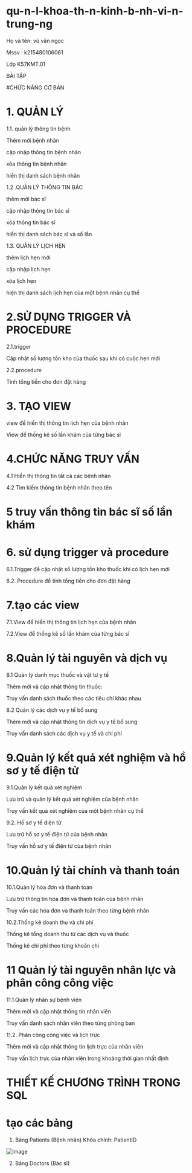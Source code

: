 # qu-n-l-khoa-th-n-kinh-b-nh-vi-n-trung-ng
Họ và tên: vũ văn ngọc 

Mssv : k215480106061

Lớp K57KMT.01

BÀI TẬP 

#CHỨC NĂNG CƠ BẢN

# 1. QUẢN LÝ 

1.1. quản lý thông tin bệnh 

Thêm mới bệnh nhân

cập nhập thông tin bệnh nhân

xóa thông tin bệnh nhân

hiển thị danh sách bệnh nhân

1.2 .QUẢN LÝ THÔNG TIN BÁC 

thêm mới bác sĩ

cập nhập thông tin bác sĩ

xóa thông tin bác sĩ

hiển thị danh sách bác sĩ và số lần 

1.3. QUẢN LÝ LỊCH HẸN

thêm lịch hẹn mới 

cập nhập lịch hẹn

xóa lịch hẹn

hiện thị danh sách lịch hẹn của một bệnh nhân cụ thể

# 2.SỬ DỤNG TRIGGER VÀ PROCEDURE

2.1.trigger 

Cập nhật số lượng tồn kho của thuốc sau khi có cuộc hẹn mới

2.2.procedure

Tính tổng tiền cho đơn đặt hàng

# 3. TẠO VIEW

view để hiển thị thông tin lịch hẹn của bệnh nhân

View để thống kê số lần khám của từng bác sĩ

# 4.CHỨC NĂNG TRUY VẤN 

4.1 Hiển thị thông tin tất cả các bệnh nhân

4.2 Tìm kiếm thông tin bệnh nhân theo tên

# 5 truy vấn thông tin bác sĩ số lần khám

# 6. sử dụng trigger và procedure

6.1.Trigger để cập nhật số lượng tồn kho thuốc khi có lịch hẹn mới

6.2. Procedure để tính tổng tiền cho đơn đặt hàng

# 7.tạo các view

7.1.View để hiển thị thông tin lịch hẹn của bệnh nhân

7.2.View để thống kê số lần khám của từng bác sĩ

# 8.Quản lý tài nguyên và dịch vụ

8.1 Quản lý danh mục thuốc và vật tư y tế

Thêm mới và cập nhật thông tin thuốc:

Truy vấn danh sách thuốc theo các tiêu chí khác nhau

8.2 Quản lý các dịch vụ y tế bổ sung

Thêm mới và cập nhật thông tin dịch vụ y tế bổ sung

Truy vấn danh sách các dịch vụ y tế và chi phí 

# 9.Quản lý kết quả xét nghiệm và hồ sơ y tế điện tử

9.1.Quản lý kết quả xét nghiệm

Lưu trữ và quản lý kết quả xét nghiệm của bệnh nhân

Truy vấn kết quả xét nghiệm của một bệnh nhân cụ thể

9.2. Hồ sơ y tế điện tử

Lưu trữ hồ sơ y tế điện tử của bệnh nhân

Truy vấn hồ sơ y tế điện tử của bệnh nhân

# 10.Quản lý tài chính và thanh toán

10.1.Quản lý hóa đơn và thanh toán

Lưu trữ thông tin hóa đơn và thanh toán của bệnh nhân

Truy vấn các hóa đơn và thanh toán theo từng bệnh nhân

10.2.Thống kê doanh thu và chi phí

Thống kê tổng doanh thu từ các dịch vụ và thuốc

Thống kê chi phí theo từng khoản chi

# 11 Quản lý tài nguyên nhân lực và phân công công việc

11.1.Quản lý nhân sự bệnh viện

Thêm mới và cập nhật thông tin nhân viên

Truy vấn danh sách nhân viên theo từng phòng ban

11.2. Phân công công việc và lịch trực

Thêm mới và cập nhật thông tin lịch trực của nhân viên

Truy vấn lịch trực của nhân viên trong khoảng thời gian nhất định

# THIẾT KẾ CHƯƠNG TRÌNH TRONG SQL

# tạo các bảng
1. Bảng Patients (Bệnh nhân)
Khóa chính: PatientID

![image](https://github.com/vuvanngock215480106061/qu-n-l-khoa-th-n-kinh-b-nh-vi-n-trung-ng/assets/173239216/e3f5ac43-ec89-493c-a910-836e3123c69e)

2. Bảng Doctors (Bác sĩ)

 
